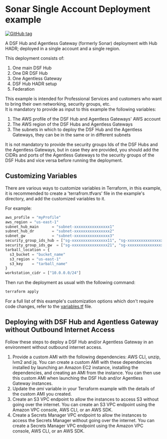 # Sonar Single Account Deployment example
[![GitHub tag](https://img.shields.io/github/v/tag/imperva/dsfkit.svg)](https://github.com/imperva/dsfkit/tags)

A DSF Hub and Agentless Gateway (formerly Sonar) deployment with Hub HADR; deployed in a single account and a single region.

This deployment consists of:

1. One main DSF Hub
2. One DR DSF Hub
3. One Agentless Gateway
4. DSF Hub HADR setup
5. Federation

This example is intended for Professional Services and customers who want to bring their own networking, security groups, etc.</br>
It is mandatory to provide as input to this example the following variables:
1. The AWS profile of the DSF Hub and Agentless Gateways' AWS account
2. The AWS region of the DSF Hubs and Agentless Gateways
3. The subnets in which to deploy the DSF Hub and the Agentless Gateways, they can be in the same or in different subnets

It is not mandatory to provide the security groups Ids of the DSF Hubs and the Agentless Gateways, but in case they are provided, you should add the CIDRs and ports of the Agentless Gateways to the security groups of the DSF Hubs and vice versa before running the deployment.<br/>

## Customizing Variables

There are various ways to customize variables in Terraform, in this example, it is recommended to create a 'terrafrom.tfvars'
file in the example's directory, and add the customized variables to it.

For example:

  ```tf
  aws_profile = "myProfile"
  aws_region = "us-east-1"
  subnet_hub_main      = "subnet-xxxxxxxxxxxxxxxx1"
  subnet_hub_dr        = "subnet-xxxxxxxxxxxxxxxx2"
  subnet_gw            = "subnet-xxxxxxxxxxxxxxxx3"
  security_group_ids_hub = ["sg-xxxxxxxxxxxxxxxx11", "sg-xxxxxxxxxxxxxxxx12"]
  security_group_ids_gw  = ["sg-xxxxxxxxxxxxxxxx21", "sg-xxxxxxxxxxxxxxxx22"]
  tarball_location = {
    s3_bucket = "bucket_name"
    s3_region = "us-east-1"
    s3_key    = "tarball_name"
  }
  workstation_cidr = ["10.0.0.0/24"]
  ```

Then run the deployment as usual with the following command:
  ```bash
  terraform apply
   ```
For a full list of this example's customization options which don't require code changes, refer to the [variables.tf](./variables.tf) file.

## Deploying with DSF Hub and Agentless Gateway without Outbound Internet Access

Follow these steps to deploy a DSF Hub and/or Agentless Gateway in an environment without outbound internet access.
1. Provide a custom AMI with the following dependencies: AWS CLI, unzip, lvm2 and jq.
   You can create a custom AMI with these dependencies installed by launching an Amazon EC2 instance, installing the dependencies, and creating an AMI from the instance.
   You can then use this custom AMI when launching the DSF Hub and/or Agentless Gateway instances.
2. Update the _ami_ variable in your Terraform example with the details of the custom AMI you created.
3. Create an S3 VPC endpoint to allow the instances to access S3 without going over the internet. You can create an S3 VPC endpoint using the Amazon VPC console, AWS CLI, or an AWS SDK.
4. Create a Secrets Manager VPC endpoint to allow the instances to access the Secrets Manager without going over the internet. You can create a Secrets Manager VPC endpoint using the Amazon VPC console, AWS CLI, or an AWS SDK.
